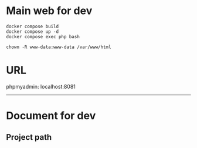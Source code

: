 # Main web for dev

```
docker compose build
docker compose up -d
docker compose exec php bash
```

```
chown -R www-data:www-data /var/www/html
```

# URL
phpmyadmin: localhost:8081

---

# Document for dev

## Project path

